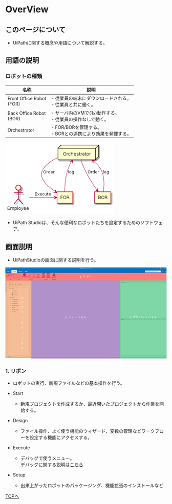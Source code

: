# OverView

## このページについて

- UiPathに関する概念や用語について解説する。

## 用語の説明

### ロボットの種類

名称|説明
----|----
Front Office Robot</br>(FOR)|・従業員の端末にダウンロードされる。</br>・従業員と共に働く。
Back Office Robot</br>(BOR)|・サーバ内のVMで(も)動作する、</br>・従業員の操作なしで動く。
Orchestrator|・FOR/BORを管理する。</br>・BORとの連携により効果を発揮する。

![ロボットの種類](../img/OverView/KindOfRobot.png)

- UiPath Studioは、そんな便利なロボットたちを設定するためのソフトウェア。

## 画面説明

- UiPathStudioの画面に関する説明を行う。

![UiPath Studioの画面説明](../img/OverView/UiPathDisplayExplain.png)

### 1. リボン

- ロボットの実行、新規ファイルなどの基本操作を行う。

- Start
  - 新規プロジェクトを作成するか、最近開いたプロジェクトから作業を開始する。
- Design
  - ファイル操作、よく使う機能のウィザード、変数の管理などワークフローを設定する機能にアクセスする。
- Execute
  - デバッグで使うメニュー。  
	デバッグに関する説明は[こちら](./Debug.html)
- Setup
  - 出来上がったロボットのパッケージング、機能拡張のインストールなど

[TOPへ](../)
